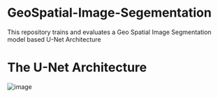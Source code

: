 # GeoSpatial-Image-Segementation
This repository trains and evaluates a Geo Spatial Image Segmentation model based U-Net Architecture 


# The U-Net Architecture 
![image](https://user-images.githubusercontent.com/55340483/133947654-3746ff78-456b-4a24-9d78-34afdd8a7ca1.png)
